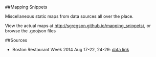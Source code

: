 ##Mapping Snippets

Miscellaneous static maps from data sources all over the place.

View the actual maps at http://sgregson.github.io/mapping_snippets/, or browse the .geojson files

##Sources

- Boston Restaurant Week 2014 Aug 17-22, 24-29: [data link](http://www.restaurantweekboston.com/)
